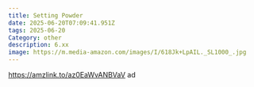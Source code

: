 ```yaml
---
title: Setting Powder
date: 2025-06-20T07:09:41.951Z
tags: 2025-06-20
Category: other
description: 6.xx
image: https://m.media-amazon.com/images/I/618Jk+LpAIL._SL1000_.jpg
---
```

https://amzlink.to/az0EaWvANBVaV  ad